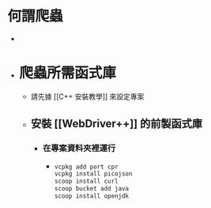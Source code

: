 # 何謂爬蟲
-
- # 爬蟲所需函式庫
	- 請先據 [[C++ 安裝教學]] 來設定專案
	- ## 安裝 [[WebDriver++]] 的前製函式庫
		- ### 在專案資料夾裡運行
			- ```bash
			  vcpkg add port cpr
			  vcpkg install picojson
			  scoop install curl
			  scoop bucket add java
			  scoop install openjdk
			  ```